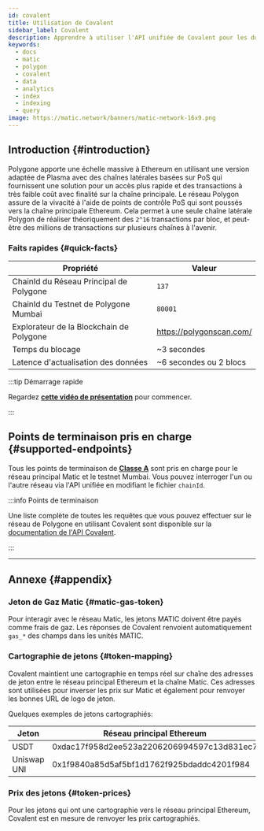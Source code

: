 ```yaml
---
id: covalent
title: Utilisation de Covalent
sidebar_label: Covalent
description: Apprendre à utiliser l'API unifiée de Covalent pour les données
keywords:
  - docs
  - matic
  - polygon
  - covalent
  - data
  - analytics
  - index
  - indexing
  - query
image: https://matic.network/banners/matic-network-16x9.png
---
```


## Introduction {#introduction}

Polygone apporte une échelle massive à Ethereum en utilisant une version adaptée de Plasma avec des chaînes latérales basées sur PoS qui fournissent une solution pour un accès plus rapide et des transactions à très faible coût avec finalité sur la chaîne principale. Le réseau Polygon assure de la vivacité à l'aide de points de contrôle PoS qui sont poussés vers la chaîne principale Ethereum. Cela permet à une seule chaîne latérale Polygon de réaliser théoriquement des `2^16` transactions
par bloc, et peut-être des millions de transactions sur plusieurs chaînes à l'avenir.

### Faits rapides {#quick-facts}

<TableWrap>

| Propriété | Valeur |
|---|---|
| ChainId du Réseau Principal de Polygone | `137` |
| ChainId du Testnet de Polygone Mumbai | `80001` |
| Explorateur de la Blockchain de Polygone | https://polygonscan.com/ |
| Temps du blocage | ~3 secondes |
| Latence d'actualisation des données | ~6 secondes ou 2 blocs |

</TableWrap>

:::tip Démarrage rapide

Regardez **[<ins>cette vidéo de présentation</ins>](https://www.youtube.com/watch?v=qhibXxKANWE)** pour commencer.

:::

## Points de terminaison pris en charge {#supported-endpoints}

Tous les points de terminaison de [__Classe A__](https://www.covalenthq.com/docs/api/#tag--Class-A) sont pris en charge pour le réseau principal Matic et le testnet Mumbai. Vous pouvez interroger l'un ou l'autre réseau via l'API unifiée en modifiant le fichier `chainId`.

:::info Points de terminaison

Une liste complète de toutes les requêtes que vous pouvez effectuer sur le réseau de Polygone en utilisant Covalent sont disponible sur la [<ins>documentation de l'API Covalent</ins>](https://www.covalenthq.com/docs/api/).

:::

---

## Annexe {#appendix}

### Jeton de Gaz Matic {#matic-gas-token}

Pour interagir avec le réseau Matic, les jetons MATIC doivent être payés comme frais de gaz. Les réponses de Covalent renvoient automatiquement `gas_*` des champs dans les unités MATIC.

### Cartographie de jetons {#token-mapping}

Covalent maintient une cartographie en temps réel sur chaîne des adresses de jeton entre le réseau principal Ethereum et la chaîne Matic. Ces adresses sont utilisées pour inverser les prix sur Matic et également pour renvoyer les bonnes URL de logo de jeton.

Quelques exemples de jetons cartographiés:

| Jeton | Réseau principal Ethereum | Réseau principal Matic |
|---|---|---|
| USDT | 0xdac17f958d2ee523a2206206994597c13d831ec7 | 0xc2132d05d31c914a87c6611c10748aeb04b58e8f |
| Uniswap UNI | 0x1f9840a85d5af5bf1d1762f925bdaddc4201f984 | 0xb33eaad8d922b1083446dc23f610c2567fb5180f |

### Prix des jetons {#token-prices}

Pour les jetons qui ont une cartographie vers le réseau principal Ethereum, Covalent est en mesure de renvoyer les prix cartographiés.
